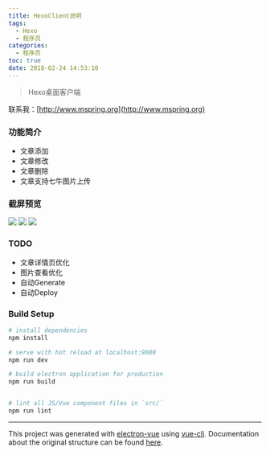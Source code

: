```yaml
---
title: HexoClient说明
tags:
  - Hexo
  - 程序员
categories:
  - 程序员
toc: true
date: 2018-02-24 14:53:10
---
```


> Hexo桌面客户端

联系我：[http://www.mspring.org](http://www.mspring.org)

### 功能简介
- 文章添加
- 文章修改
- 文章删除
- 文章支持七牛图片上传

### 截屏预览
![](http://file.mspring.org/66e3d556553c271fa6bbdd8ee6c02fe7!detail)
![](http://file.mspring.org/f2226b4d4256554c4b253af9f8b2e260!detail)
![](http://file.mspring.org/d24d7e4cbced83fa8d34268282dc8fb3!detail)

### TODO
- 文章详情页优化
- 图片查看优化
- 自动Generate
- 自动Deploy

### Build Setup

``` bash
# install dependencies
npm install

# serve with hot reload at localhost:9080
npm run dev

# build electron application for production
npm run build


# lint all JS/Vue component files in `src/`
npm run lint

```

---

This project was generated with [electron-vue](https://github.com/SimulatedGREG/electron-vue) using [vue-cli](https://github.com/vuejs/vue-cli). Documentation about the original structure can be found [here](https://simulatedgreg.gitbooks.io/electron-vue/content/index.html).